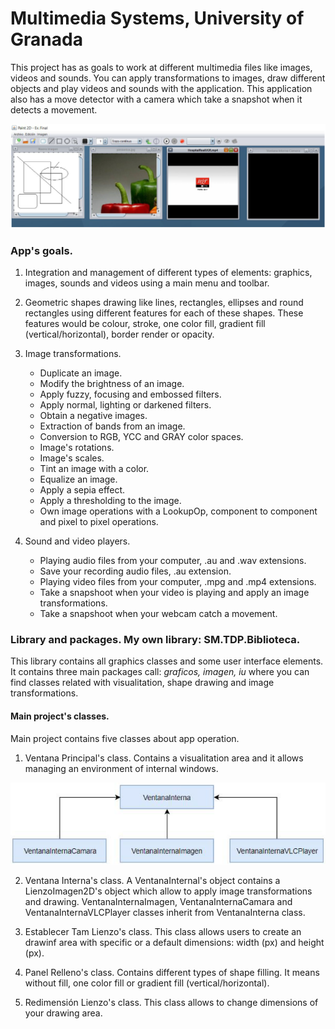 # Multimedia Systems, University of Granada

This project has as goals to work at different multimedia files like images, videos and sounds. You can apply transformations to images, draw different objects and play videos and sounds with the application. This application also has a move detector with a camera which take a snapshot when it detects a movement.

![Alt Multimedia Systems Application](/ImageApp.png)

### App's goals. 

1. Integration and management of different types of elements: graphics, images, sounds and videos using a main menu and toolbar.

2. Geometric shapes drawing like lines, rectangles, ellipses and round rectangles using different features for each of these shapes. These features would be colour, stroke, one color fill, gradient fill (vertical/horizontal), border render or opacity.

3. Image transformations.
   - Duplicate an image.
   - Modify the brightness of an image.
   - Apply fuzzy, focusing and embossed filters.
   - Apply normal, lighting or darkened filters.
   - Obtain a negative images.
   - Extraction of bands from an image.
   - Conversion to RGB, YCC and GRAY color spaces.
   - Image's rotations.
   - Image's scales.
   - Tint an image with a color.
   - Equalize an image.
   - Apply a sepia effect.
   - Apply a thresholding to the image.
   - Own image operations with a LookupOp, component to component and pixel to pixel operations.
   
 4. Sound and video players.
    - Playing audio files from your computer, .au and .wav extensions.
    - Save your recording audio files, .au extension.
    - Playing video files from your computer, .mpg and .mp4 extensions.
    - Take a snapshoot when your video is playing and apply an image transformations.
    - Take a snapshoot when your webcam catch a movement.

### Library and packages. My own library: SM.TDP.Biblioteca.

This library contains all graphics classes and some user interface elements. It contains three main packages call: *graficos, imagen, iu* where you can find classes related with visualitation, shape drawing and image transformations.

#### Main project's classes.

Main project contains five classes about app operation.

1. Ventana Principal's class. Contains a visualitation area and it allows managing an environment of internal windows.

![Alt MultimediaSystems_VentanaInternaClasses](/DefinicionClasesVentanaInterna.png)

2. Ventana Interna's class. A VentanaInternal's object contains a LienzoImagen2D's object which allow to apply image transformations and drawing. VentanaInternaImagen, VentanaInternaCamara and VentanaInternaVLCPlayer classes inherit from VentanaInterna class.

3. Establecer Tam Lienzo's class. This class allows users to create an drawinf area with specific or a default dimensions: width (px) and height (px).

4. Panel Relleno's class. Contains different types of  shape filling. It means without fill, one color fill or gradient fill (vertical/horizontal).

5. Redimensión Lienzo's class. This class allows to change dimensions of your drawing area.
